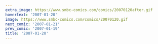 ```yaml
---
extra_image: https://www.smbc-comics.com/comics/20070120after.gif
hovertext: '2007-01-20'
image: https://www.smbc-comics.com/comics/20070120.gif
next_comic: '2007-01-21'
prev_comic: '2007-01-19'
title: '2007-01-20'
---
```


